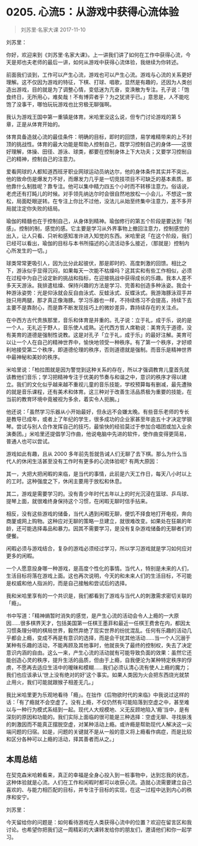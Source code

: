 # 0205. 心流5：从游戏中获得心流体验
> 刘苏里·名家大课
2017-11-10

刘苏里：

你好，欢迎来到《刘苏里·名家大课》。上一讲我们讲了如何在工作中获得心流，今天是郑也夫老师的最后一讲，如何从游戏中获得心流体验，我继续为你转述。

前面我们谈到，工作可以产生心流，游戏也可以产生心流。游戏与心流的关系更好理解。这不仅因为游戏的特征，下棋、打球、唱歌，显然是有趣的，还因为人类创造出游戏，目的就是为了调整心情，变低迷为亢奋，变涣散为专注。孔子说：「饱食终日，无所用心，难矣哉！不有博弈者乎？为之犹贤乎已。」意思是，人不能吃饱了没事干，哪怕玩玩游戏也比穷极无聊强啊。

我认为游戏王国中第一重镇是体育。米哈里没这么说，但专门讨论游戏的第 5 章，正是从体育开始的。

体育具备造就心流的最佳条件：明确的目标，即时的回馈，易学难精带来的上不封顶的挑战性。体育的最大功能是帮助人控制自己，既学习控制自己的身体——这很好理解，体操、田径、游泳、球类，都要在控制身体上下大功夫；又要学习控制自己的精神，控制自己的注意力。

爱看网球的人都知道西班牙职业网球运动员纳达尔，他的身体条件其实并不突出，他的致命伤是爆发力不好，而爆发力几乎是一切竞技项目不可缺乏的基本素质。那他靠什么制胜呢？靠专注。他可以集中精力四五个小时而不转移注意力。俗话说，老虎还有打盹儿的时候。对手领先纳达尔时会很自然地放松一小会儿，不想这一放松，局面眨眼逆转。在专注上你比不过他，没法儿从始至终集中注意力，差不多开局就注定你失败的结局。

瑜伽的精髓也在于控制自己，从身体到精神。瑜伽修行的第五个阶段是要达到「制感」。控制的制，感觉的感。它主要是学习从外界事物上撤回注意力，控制感觉的出入，让人只看、只听和感知准许进入知觉的东西。米哈里说「在这个阶段，我们已经可以看出，瑜伽的目标与本书所描述的心流活动多么接近，（那就是）控制内心所发生的一切。」

球类常常更吸引人，因为比分此起彼伏，那是即时的、高度刺激的回馈。相比之下，游泳似乎显得沉闷，如果每天一次能不枯燥吗？这其实和有些工作相似，必须在过程中为自己设定新的挑战和指标，在迎接挑战中获得成长的乐趣。我本人差不多天天游泳。我排遣枯燥、保持兴趣的方法是学习、完善和创造多种泳姿。我会十种游泳姿势：光是仰泳就会反自由泳式、反蛙泳式、反蝶泳式。我游海豚泳双手并拢只用两腿，那才真正像海豚。学习乐器也一样，不持续练习不会提高，持续下去主要不是靠耐心，而是靠不断发现技巧上的微妙差异，靠持续存在的关注点。

在中西方古代贵族那里，音乐和体育是并重的。孔子说：立于礼，成于乐，说的是一个人，无礼近于野人，音乐使人成熟。近代西方哲人席勒说：美育先于道德，没有美育的道德是强制性说教。这是对孔子「立于礼，成于乐」的最好注解。美育可以让一个人在自己的精神世界中，愉快地领受一种秩序。有了第一个秩序，才好顺利地接受第二个秩序，即道德伦理的秩序，否则道德就是强制。而音乐是精神世界中最神秘和美妙的秩序。

米哈里说：「柏拉图就是因为警觉到这种关系的存在，所以才强调教育儿童首先就该教他们音乐；学习把精神专注于优美的节奏与和谐之中，意识的秩序才得以建立。我们的文化似乎越来越不重视儿童的音乐技能，学校预算每有删减，最先遭殃的就是音乐课程，还有美术和体育。这三种对于改善生活品质极为重要的技能，在当前的教育环境中竟被视为多余，着实令人扼腕。」

他还说：「虽然学习乐器从小开始最好，但永远不会嫌太晚。有些音乐老师的专长是教导已成年，或者上了年纪的学生，很多成功的企业家甚至年逾五十才决定学钢琴。尝试与别人合作发挥自己的技巧，最愉快的经验莫过于参加合唱团或加入业余演奏团。」米哈里还提倡学习作曲，他说电脑中先进的软件，使作曲变得更简易，普通人也可以尝试。

游戏如此有趣，且从 2000 多年前先哲就告诫人们无聊了去下棋。那么为什么当代人的休闲生活甚至没有工作时有更多的心流体验呢?
有两大原因：

其一，大把大把闲暇的来临，是当代的事情，此前是六天工作日，每天八小时以上的工时。这种强度之下，休闲主要用于放松和休息。

其二，游戏是需要学习的。没有青少年时代五年以上的时光沉浸在篮球、乒乓球、提琴上面，就很难终身保持这个习惯，在闲暇无聊时信手拈来。

相反，没有这些游戏的储备，当代人遇到闲暇无聊，便饥不择食地打开电视，奔向商厦或网上购物。这种应对无聊的策略一旦建立，就很难改变。如果处在狂飙的年龄，还可能选择毒品和暴力。因其不需要学习，是没有复杂游戏储备的无聊者们的便餐。

闲暇必须与游戏结合，复杂的游戏必须经过学习，所以学习游戏就是学习如何应对更多的闲暇。

一个人愿意投身哪一种游戏，是高度个性化的事情。当代人，特别是未来的人们，生活目标将落在游戏上面。这也再次说明，今天的和未来人们的生活目标，不可能是权威和他人指派的，而是自己接触和尝试后的选择。

我和米哈里享有的一个共识是，我们都看到了游戏与当代人的刺激需求密切关联的「瘾」。

书中写道：「精神熵暂时消失的感觉，是产生心流的活动会令人上瘾的一大原因……很多棋界天才，包括美国第一任棋王墨菲和最近一任棋王费舍在内，都因太习惯条理分明的棋局世界，毅然弃绝了现实世界的纷扰混乱。任何有乐趣的活动几乎都会上瘾，变成不再是有意识的选择，而是会干扰其他活动……当一个人沉溺于某种有乐趣的活动，不能再顾及其他事时，他就丧失了最终的控制权，失去了决定意识内涵的自由。这么一来，产生心流的活动就有可能导致负面的效果：虽然它还能创造心灵的秩序，提升生活的品质，但由于上瘾，自我便沦为某种特定秩序的俘虏，不愿再去适应生活中的暧昧和模糊……我们必须认清心流有使人上瘾的魔力；我们也应该承认‘世上没有绝对的好’这个事实。如果人类因为火会把东西烧光就禁止用火，我们可能就跟猴子相差无几。」

我比米哈里更为乐观地看待「瘾」。在拙作《后物欲时代的来临》中我说过这样的话：「有了瘾就不会空虚了。没有上瘾，不仅仍然有可能陷落到空虚之中，甚至难以与一种行为模式系结到一起。现代人大规模地、义无反顾地陷入‘瘾’当中，是有深刻的原因和功能的。我们实际上面临的很可能是三种选择：空虚无聊、寻找肤浅的刺激因而不能真正摆脱空虚，对某种活动上瘾。或许瘾是帮助现代人解决这一尖端问题的归宿。如是，问题的关键就不是从一般的意义将上瘾看作病症，而是比较和区分各种可以上瘾的活动，择其善者而从之。」

## 本周总结

在契克森米哈赖看来，真正的幸福是全身心投入到一桩事物中，达到忘我的状态，这种体验就是心流。人们在工作和闲暇时都可以收获心流。造就心流需要建立自己喜欢的、与能力相匹配的目标，并专注于目标的实现，在这一过程中达到内心的秩序和安宁。

刘苏里：

今天留给你的问题是：如何看待游戏在人类获得心流中的位置？欢迎在留言区和我讨论。也希望你把我们这一周精彩的大课转发给你的朋友们，邀请他们和你一起学习。
